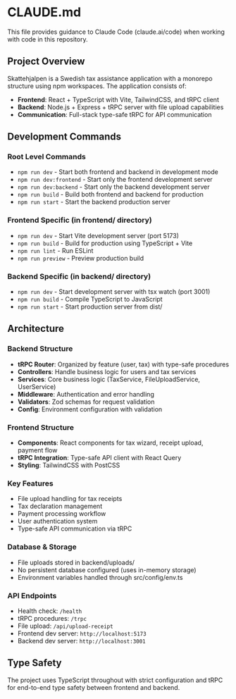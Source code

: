 # CLAUDE.md

This file provides guidance to Claude Code (claude.ai/code) when working with code in this repository.

## Project Overview

Skattehjalpen is a Swedish tax assistance application with a monorepo structure using npm workspaces. The application consists of:

- **Frontend**: React + TypeScript with Vite, TailwindCSS, and tRPC client
- **Backend**: Node.js + Express + tRPC server with file upload capabilities
- **Communication**: Full-stack type-safe tRPC for API communication

## Development Commands

### Root Level Commands
- `npm run dev` - Start both frontend and backend in development mode
- `npm run dev:frontend` - Start only the frontend development server
- `npm run dev:backend` - Start only the backend development server  
- `npm run build` - Build both frontend and backend for production
- `npm run start` - Start the backend production server

### Frontend Specific (in frontend/ directory)
- `npm run dev` - Start Vite development server (port 5173)
- `npm run build` - Build for production using TypeScript + Vite
- `npm run lint` - Run ESLint
- `npm run preview` - Preview production build

### Backend Specific (in backend/ directory)
- `npm run dev` - Start development server with tsx watch (port 3001)
- `npm run build` - Compile TypeScript to JavaScript
- `npm run start` - Start production server from dist/

## Architecture

### Backend Structure
- **tRPC Router**: Organized by feature (user, tax) with type-safe procedures
- **Controllers**: Handle business logic for users and tax services
- **Services**: Core business logic (TaxService, FileUploadService, UserService)
- **Middleware**: Authentication and error handling
- **Validators**: Zod schemas for request validation
- **Config**: Environment configuration with validation

### Frontend Structure
- **Components**: React components for tax wizard, receipt upload, payment flow
- **tRPC Integration**: Type-safe API client with React Query
- **Styling**: TailwindCSS with PostCSS

### Key Features
- File upload handling for tax receipts
- Tax declaration management
- Payment processing workflow
- User authentication system
- Type-safe API communication via tRPC

### Database & Storage
- File uploads stored in backend/uploads/
- No persistent database configured (uses in-memory storage)
- Environment variables handled through src/config/env.ts

### API Endpoints
- Health check: `/health`
- tRPC procedures: `/trpc`
- File upload: `/api/upload-receipt`
- Frontend dev server: `http://localhost:5173`
- Backend dev server: `http://localhost:3001`

## Type Safety
The project uses TypeScript throughout with strict configuration and tRPC for end-to-end type safety between frontend and backend.